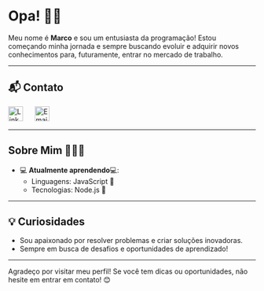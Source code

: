 # Opa! 🤙🏼
Meu nome é **Marco** e sou um entusiasta da programação! Estou começando minha jornada e sempre buscando evoluir e adquirir novos conhecimentos para, futuramente, entrar no mercado de trabalho. 

---

## 📬 Contato

[<img src="https://static.vecteezy.com/system/resources/previews/023/986/970/original/linkedin-logo-linkedin-logo-transparent-linkedin-icon-transparent-free-free-png.png" alt="LinkedIn" width="30" style="margin-right: 20px;" />](https://www.linkedin.com/in/marco-antonio-gritti-pazza-091938232/) 
[<img src="https://lh5.googleusercontent.com/proxy/vRbr24c2MIh9IYindm11LYPnWB_ezakdeTeuoUbLb7qRj_stBvwkiLydcyftSq4166DRoFdYWtqrpPt6ieHb5YrIw47UxHcir9KeM5X2XRXzNX7F_-8jauGq6VcJCuVprpm_3v0_r3fPuUWrkQ" alt="Email" width="30" />](mailto:marco_gritti15@hotmail.com)

---

##  Sobre Mim 🙋🏻‍♂️

- 💻 **Atualmente aprendendo**💻: 
  - Linguagens: JavaScript 🤯
  - Tecnologias: Node.js 🤯

---

## 💡 Curiosidades

- Sou apaixonado por resolver problemas e criar soluções inovadoras.
- Sempre em busca de desafios e oportunidades de aprendizado!

---

Agradeço por visitar meu perfil! Se você tem dicas ou oportunidades, não hesite em entrar em contato! 😊
